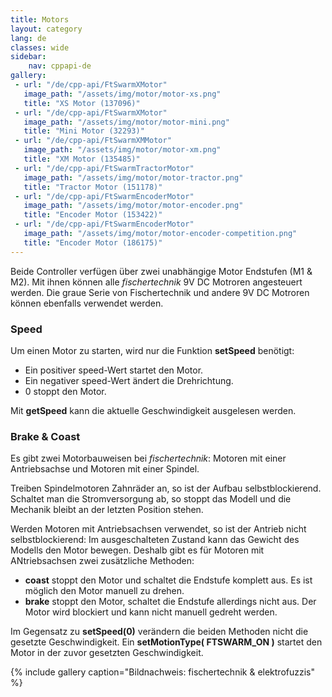 ```yaml
---
title: Motors
layout: category
lang: de
classes: wide
sidebar:
    nav: cppapi-de
gallery:
 - url: "/de/cpp-api/FtSwarmXMotor"
   image_path: "/assets/img/motor/motor-xs.png"
   title: "XS Motor (137096)"
 - url: "/de/cpp-api/FtSwarmXMotor"
   image_path: "/assets/img/motor/motor-mini.png"
   title: "Mini Motor (32293)"
 - url: "/de/cpp-api/FtSwarmXMMotor"
   image_path: "/assets/img/motor/motor-xm.png"
   title: "XM Motor (135485)"
 - url: "/de/cpp-api/FtSwarmTractorMotor"
   image_path: "/assets/img/motor/motor-tractor.png"
   title: "Tractor Motor (151178)"
 - url: "/de/cpp-api/FtSwarmEncoderMotor"
   image_path: "/assets/img/motor/motor-encoder.png"
   title: "Encoder Motor (153422)"
 - url: "/de/cpp-api/FtSwarmEncoderMotor"
   image_path: "/assets/img/motor/motor-encoder-competition.png"
   title: "Encoder Motor (186175)"
---
```

Beide Controller verfügen über zwei unabhängige Motor Endstufen (M1 & M2). Mit ihnen können alle *fischertechnik* 9V DC Motroren angesteuert werden. Die graue Serie von Fischertechnik und andere 9V DC Motroren können ebenfalls verwendet werden.

### Speed

Um einen Motor zu starten, wird nur die Funktion **setSpeed** benötigt:
- Ein positiver speed-Wert startet den Motor.
- Ein negativer speed-Wert ändert die Drehrichtung.
- 0 stoppt den Motor.

Mit **getSpeed** kann die aktuelle Geschwindigkeit ausgelesen werden.

### Brake & Coast

Es gibt zwei Motorbauweisen bei *fischertechnik*: Motoren mit einer Antriebsachse und Motoren mit einer Spindel.

Treiben Spindelmotoren Zahnräder an, so ist der Aufbau selbstblockierend. Schaltet man die Stromversorgung ab, so stoppt das Modell und die Mechanik bleibt an der letzten Position stehen.

Werden Motoren mit Antriebsachsen verwendet, so ist der Antrieb nicht selbstblockierend: Im ausgeschalteten Zustand kann das Gewicht des Modells den Motor bewegen. Deshalb gibt es für Motoren mit ANtriebsachsen zwei zusätzliche Methoden:
- **coast** stoppt den Motor und schaltet die Endstufe komplett aus. Es ist möglich den Motor manuell zu drehen.
- **brake** stoppt den Motor, schaltet die Endstufe allerdings nicht aus. Der Motor wird blockiert und kann nicht manuell gedreht werden.

Im Gegensatz zu **setSpeed(0)** verändern die beiden Methoden nicht die gesetzte Geschwindigkeit. Ein **setMotionType( FTSWARM_ON )** startet den Motor in der zuvor gesetzten Geschwindigkeit.

{% include gallery caption="Bildnachweis: fischertechnik & elektrofuzzis" %}